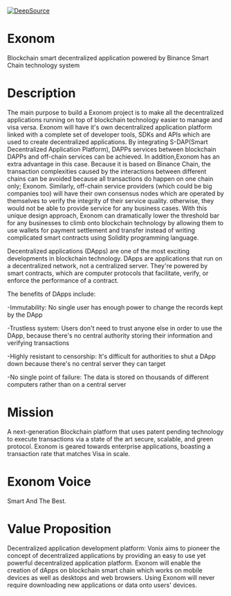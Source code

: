 [![DeepSource](https://deepsource.io/gh/KOSASIH/Exonom.svg/?label=active+issues&show_trend=true&token=4QLN_2j0yz6FO2JdEZsjSt5E)](https://deepsource.io/gh/KOSASIH/Exonom/?ref=repository-badge)

# Exonom

Blockchain smart decentralized application powered by Binance Smart Chain technology system

# Description

The main purpose to build a Exonom project is to make all the decentralized applications running on top of blockchain technology easier to manage and visa versa. Exonom will have it's own decentralized application platform linked with a complete set of developer tools, SDKs and APIs which are used to create decentralized applications. By integrating S-DAP(Smart Decentralized Application Platform), DAPPs services between blockchain DAPPs and off-chain services can be achieved. In addition,Exonom has an extra advantage in this case. Because it is based on Binance Chain, the transaction complexities caused by the interactions between different chains can be avoided because all transactions do happen on one chain only; Exonom. Similarly, off-chain service providers (which could be big companies too) will have their own consensus nodes which are operated by themselves to verify the integrity of their service quality. otherwise, they would not be able to provide service for any business cases. With this unique design approach, Exonom can dramatically lower the threshold bar for any businesses to climb onto blockchain technology by allowing them to use wallets for payment settlement and transfer instead of writing complicated smart contracts using Solidity programming language.

Decentralized applications (DApps) are one of the most exciting developments in blockchain technology. DApps are applications that run on a decentralized network, not a centralized server. They're powered by smart contracts, which are computer protocols that facilitate, verify, or enforce the performance of a contract.

The benefits of DApps include:

-Immutability: No single user has enough power to change the records kept by the DApp

-Trustless system: Users don't need to trust anyone else in order to use the DApp, because there's no central authority storing their information and verifying transactions

-Highly resistant to censorship: It's difficult for authorities to shut a DApp down because there's no central server they can target

-No single point of failure: The data is stored on thousands of different computers rather than on a central server

# Mission

A next-generation Blockchain platform that uses patent pending technology to execute transactions via a state of the art secure, scalable, and green protocol. Exonom is geared towards enterprise applications, boasting a transaction rate that matches Visa in scale.

# Exonom Voice

Smart And The Best.

# Value Proposition
Decentralized application development platform: Vonix aims to pioneer the concept of decentralized applications by providing an easy to use yet powerful decentralized application platform. Exonom will enable the creation of dApps on blockchain smart chain which works on mobile devices as well as desktops and web browsers. Using Exonom will never require downloading new applications or data onto users' devices.
